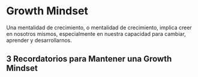 # Growth Mindset
Una mentalidad de crecimiento, o mentalidad de crecimiento, implica creer en nosotros mismos, especialmente en nuestra capacidad para cambiar, aprender y desarrollarnos.
## 3 Recordatorios para Mantener una Growth Mindset
